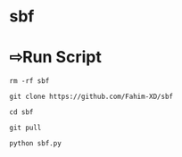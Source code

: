 # sbf

# ⇨Run Script #
```
rm -rf sbf 

git clone https://github.com/Fahim-XD/sbf

cd sbf

git pull

python sbf.py

```
